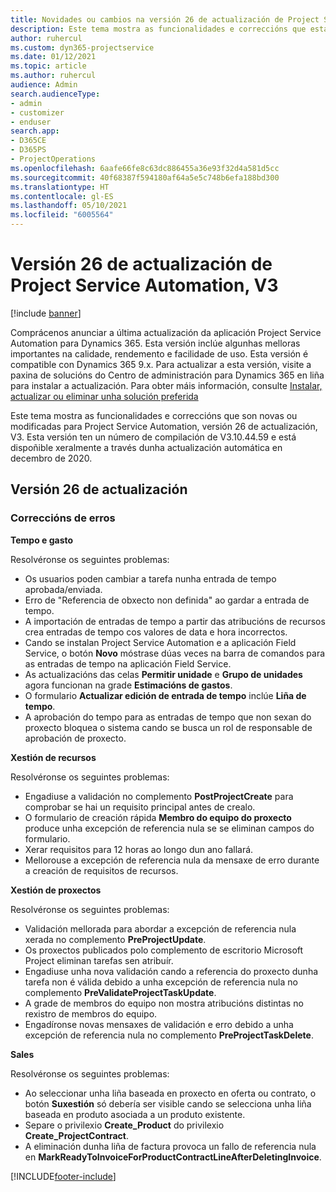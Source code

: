```yaml
---
title: Novidades ou cambios na versión 26 de actualización de Project Service Automation, V3
description: Este tema mostra as funcionalidades e correccións que están dispoñibles la versión 26 de actualización de Project Service Automation, V3.
author: ruhercul
ms.custom: dyn365-projectservice
ms.date: 01/12/2021
ms.topic: article
ms.author: ruhercul
audience: Admin
search.audienceType:
- admin
- customizer
- enduser
search.app:
- D365CE
- D365PS
- ProjectOperations
ms.openlocfilehash: 6aafe66fe8c63dc886455a36e93f32d4a581d5cc
ms.sourcegitcommit: 40f68387f594180af64a5e5c748b6efa188bd300
ms.translationtype: HT
ms.contentlocale: gl-ES
ms.lasthandoff: 05/10/2021
ms.locfileid: "6005564"
---
```

# <a name="project-service-automation-update-release-26-v3"></a>Versión 26 de actualización de Project Service Automation, V3

[!include [banner](../includes/psa-now-project-operations.md)]

Comprácenos anunciar a última actualización da aplicación Project Service Automation para Dynamics 365. Esta versión inclúe algunhas melloras importantes na calidade, rendemento e facilidade de uso. Esta versión é compatible con Dynamics 365 9.x. Para actualizar a esta versión, visite a paxina de solucións do Centro de administración para Dynamics 365 en liña para instalar a actualización. Para obter máis información, consulte [Instalar, actualizar ou eliminar unha solución preferida](/power-platform/admin/install-remove-preferred-solution)

Este tema mostra as funcionalidades e correccións que son novas ou modificadas para Project Service Automation, versión 26 de actualización, V3. Esta versión ten un número de compilación de V3.10.44.59 e está dispoñible xeralmente a través dunha actualización automática en decembro de 2020.

## <a name="update-release-26"></a>Versión 26 de actualización

### <a name="bug-fixes"></a>Correccións de erros

**Tempo e gasto**

Resolvéronse os seguintes problemas:

- Os usuarios poden cambiar a tarefa nunha entrada de tempo aprobada/enviada.
- Erro de "Referencia de obxecto non definida" ao gardar a entrada de tempo.
- A importación de entradas de tempo a partir das atribucións de recursos crea entradas de tempo cos valores de data e hora incorrectos.
- Cando se instalan Project Service Automation e a aplicación Field Service, o botón **Novo** móstrase dúas veces na barra de comandos para as entradas de tempo na aplicación Field Service.
- As actualizacións das celas **Permitir unidade** e **Grupo de unidades** agora funcionan na grade **Estimacións de gastos**.
- O formulario **Actualizar edición de entrada de tempo** inclúe **Liña de tempo**.
- A aprobación do tempo para as entradas de tempo que non sexan do proxecto bloquea o sistema cando se busca un rol de responsable de aprobación de proxecto.

**Xestión de recursos**

Resolvéronse os seguintes problemas:

- Engadiuse a validación no complemento **PostProjectCreate** para comprobar se hai un requisito principal antes de crealo.
- O formulario de creación rápida **Membro do equipo do proxecto** produce unha excepción de referencia nula se se eliminan campos do formulario.
- Xerar requisitos para 12 horas ao longo dun ano fallará.
- Mellorouse a excepción de referencia nula da mensaxe de erro durante a creación de requisitos de recursos.

**Xestión de proxectos**

Resolvéronse os seguintes problemas:

- Validación mellorada para abordar a excepción de referencia nula xerada no complemento **PreProjectUpdate**.
- Os proxectos publicados polo complemento de escritorio Microsoft Project eliminan tarefas sen atribuír.
- Engadiuse unha nova validación cando a referencia do proxecto dunha tarefa non é válida debido a unha excepción de referencia nula no complemento **PreValidateProjectTaskUpdate**.
- A grade de membros do equipo non mostra atribucións distintas no rexistro de membros do equipo.
- Engadíronse novas mensaxes de validación e erro debido a unha excepción de referencia nula no complemento **PreProjectTaskDelete**.

**Sales**

Resolvéronse os seguintes problemas:

- Ao seleccionar unha liña baseada en proxecto en oferta ou contrato, o botón **Suxestión** só debería ser visible cando se selecciona unha liña baseada en produto asociada a un produto existente.
- Separe o privilexio **Create_Product** do privilexio **Create_ProjectContract**.
- A eliminación dunha liña de factura provoca un fallo de referencia nula en **MarkReadyToInvoiceForProductContractLineAfterDeletingInvoice**.


[!INCLUDE[footer-include](../includes/footer-banner.md)]